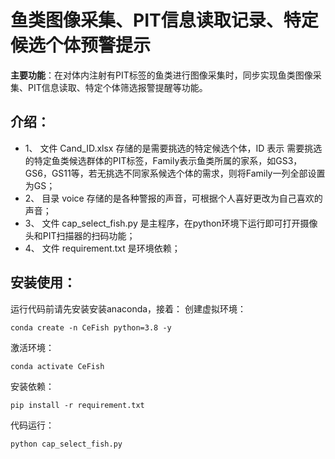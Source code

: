 鱼类图像采集、PIT信息读取记录、特定候选个体预警提示
============================================  

**主要功能**：在对体内注射有PIT标签的鱼类进行图像采集时，同步实现鱼类图像采集、PIT信息读取、特定个体筛选报警提醒等功能。

## 介绍：
* 1、 文件 Cand_ID.xlsx 存储的是需要挑选的特定候选个体，ID 表示 需要挑选的特定鱼类候选群体的PIT标签，Family表示鱼类所属的家系，如GS3，GS6，GS11等，若无挑选不同家系候选个体的需求，则将Family一列全部设置为GS；
* 2、 目录 voice 存储的是各种警报的声音，可根据个人喜好更改为自己喜欢的声音；
* 3、 文件 cap_select_fish.py 是主程序，在python环境下运行即可打开摄像头和PIT扫描器的扫码功能；
* 4、 文件 requirement.txt 是环境依赖；
## 安装使用：
运行代码前请先安装安装anaconda，接着：
创建虚拟环境：
```
conda create -n CeFish python=3.8 -y
```
激活环境：
```
conda activate CeFish
```
安装依赖： 
```
pip install -r requirement.txt
```
代码运行：
```
python cap_select_fish.py
```

